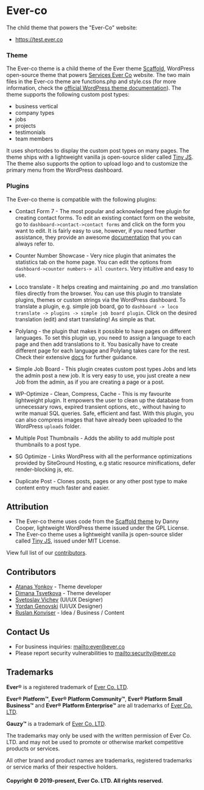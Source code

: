 # Ever-co

The child theme that powers the "Ever-Co" website:
- https://test.ever.co

### Theme

The Ever-co theme is a child theme of the Ever theme [Scaffold](https://wordpress.org/themes/scaffold/), WordPress open-source theme that powers [Services Ever Co](https://services.ever.co) website.
The two main files in the Ever-co theme are functions.php and style.css (for more information, check the [official WordPress theme documentation](https://developer.wordpress.org/themes/advanced-topics/child-themes/)). The theme supports the following custom post types: 
* business vertical
* company types
* jobs 
* projects 
* testimonials
* team members
  
It uses shortcodes to display the custom post types on many pages. The theme ships with a lightweight vanilla js open-source slider called [Tiny JS](https://github.com/gfwilliams/tiny-js). The theme also supports the option to upload logo and to customize the primary menu from the WordPress dashboard.

### Plugins

The Ever-co theme is compatible with the following plugins:

* Contact Form 7 - The most popular and acknowledged free plugin for creating contact forms. To edit an existing contact form on the website, go to `dashboard->contact->contact forms`
  and click on the form you want to edit. It is fairly easy to use, however, if you need further assistance, they provide an awesome [documentation](https://contactform7.com/docs/) that you can always refer to.

* Counter Number Showcase - Very nice plugin that animates the statistics tab on the home page. You can edit the options from `dashboard->counter numbers-> all counters`. Very intuitive and easy to use.

* Loco translate - It helps creating and maintaining .po and .mo translation files directly from the browser. You can use this plugin to translate plugins, themes or custom strings via the WordPress dashboard. To translate a plugin, e.g. simple job board, go to `dashboard -> loco translate -> plugins -> simple job board plugin`. Click on the desired translation (edit) and start translating! As simple as that.

* Polylang - the plugin that makes it possible to have pages on different languages. To set this plugin up, you need to assign a language to each page and then add translations to it. You basically have to create different page for each language and Polylang takes care for the rest. Check their extensive [docs](https://polylang.wordpress.com/documentation/) for further guidance.

* Simple Job Board - This plugin creates custom post types Jobs and lets the admin post a new job. It is very easy to use, you just create a new Job from the admin, as if you are creating a page or a post.

* WP-Optimize - Clean, Compress, Cache - This is my favourite lightweight plugin. It empowers the user to clean up the database from unnecessary rows, expired transient options, etc., without having to write manual SQL queries. Safe, efficient and fast. With this plugin, you can also compress images that have already been uploaded to the WordPress `uploads` folder.

* Multiple Post Thumbnails - Adds the ability to add multiple post thumbnails to a post type.

* SG Optimize - Links WordPress with all the performance optimizations provided by SiteGround Hosting, e.g static resource minifications, defer render-blocking js, etc.

* Duplicate Post - Clones posts, pages or any other post type to make content entry much faster and easier.

## Attribution

* The Ever-co theme uses code from the [Scaffold theme](https://wordpress.org/themes/scafold/) by Danny Cooper, lightweight WordPress theme issued under the GPL License.
* The Ever-co theme uses  a lightweight vanilla js open-source slider called [Tiny JS](https://github.com/gfwilliams/tiny-js), issued under MIT License.

View full list of our [contributors](https://github.com/ever-co/ever-website/graphs/contributors).

## Contributors

- [Atanas Yonkov](https://github.com/yonkov) - Theme developer
- [Dimana Tsvetkova](https://github.com/DimanaTsvetkova) - Theme developer
- [Svetoslav Vichev](https://www.linkedin.com/in/vichevsvetoslav/) (UI/UX Designer)
- [Yordan Genovski](https://www.linkedin.com/in/yordan-genovski/) (UI/UX Designer)
- [Ruslan Konviser](https://github.com/evereq) - Idea / Business / Content

## Contact Us

-   For business inquiries: <mailto:ever@ever.co>
-   Please report security vulnerabilities to <mailto:security@ever.co>

## Trademarks

**Ever**® is a registered trademark of [Ever Co. LTD](https://ever.co).

**Ever® Platform™**, **Ever® Platform Community™**, **Ever® Platform Small Business™** and **Ever® Platform Enterprise™** are all trademarks of [Ever Co. LTD](https://ever.co).

**Gauzy™** is a trademark of [Ever Co. LTD](https://ever.co).

The trademarks may only be used with the written permission of Ever Co. LTD. and may not be used to promote or otherwise market competitive products or services.

All other brand and product names are trademarks, registered trademarks or service marks of their respective holders.

#### Copyright © 2019-present, Ever Co. LTD. All rights reserved.
